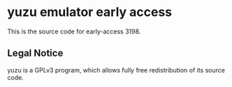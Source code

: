 yuzu emulator early access
=============

This is the source code for early-access 3198.

## Legal Notice

yuzu is a GPLv3 program, which allows fully free redistribution of its source code.